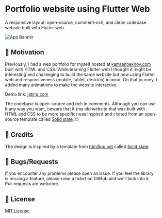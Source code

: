 # Portfolio website using Flutter Web

A responsive layout; open-source, comment-rich, and clean codebase website built with Flutter web.

![App Banner](https://raw.github.com/jatin-p/flutter-web-portfolio/master/screenshots/site.png)

## 🚀 Motivation


Previously, I had a web portfolio for myself hosted at <a href="https://kamranbekirov.com">kamranbekirov.com</a> built with HTML and CSS. While learning Flutter web I thought it might be interesting and challenging to build the same website but now using Flutter web and responsiveness (mobile, tablet, desktop) in mind. On that journey, I added many animations to make the website interactive.

Demo link: <a href="https://jatinp.com">jatinp.com</a>

The codebase is open-source and rich in comments. Although you can use it any way you want, beware that it (my old website that was built with HTML and CSS to be more specific) was inspired and cloned from an open-source template called <a href="https://html5up.net/solid-state">Solid state</a>. 🤓  

## 🙏 Credits

The design is inspired by a template from <a href="https://html5up.net">html5up.net</a> called <a href="https://html5up.net/solid-state">Solid state</a>.

## 🐞 Bugs/Requests

If you encounter any problems please open an issue. If you feel the library is missing a feature, please raise a ticket on GitHub and we'll look into it. Pull requests are welcome.

## 📃 License

[MIT License](https://github.com/kamranbekirovyz/flutter-web-portfolio/blob/master/LICENSE)
